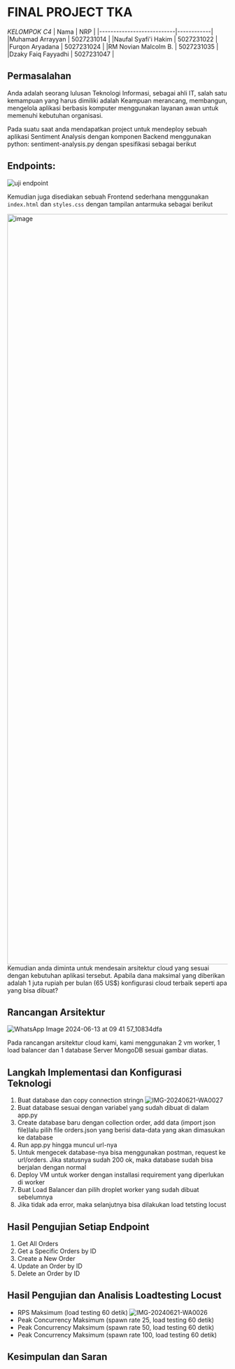 # FINAL PROJECT TKA

*KELOMPOK C4*
| Nama | NRP |
|---------------------------|------------|
|Muhamad Arrayyan | 5027231014 |
|Naufal Syafi'i Hakim | 5027231022 |
|Furqon Aryadana | 5027231024 |
|RM Novian Malcolm B. | 5027231035 |
|Dzaky Faiq Fayyadhi | 5027231047 |

## Permasalahan 
Anda adalah seorang lulusan Teknologi Informasi, sebagai ahli IT, salah satu kemampuan yang harus dimiliki adalah Keampuan merancang, membangun, mengelola aplikasi berbasis komputer menggunakan layanan awan untuk memenuhi kebutuhan organisasi.

Pada suatu saat anda mendapatkan project untuk mendeploy sebuah aplikasi Sentiment Analysis dengan komponen Backend menggunakan python: sentiment-analysis.py dengan spesifikasi sebagai berikut

## Endpoints:
![uji endpoint](https://github.com/Satsujinki99/FP_TKA-C4/assets/151041878/443e26a7-efea-4448-8628-b4cd676c3ccc)

Kemudian juga disediakan sebuah Frontend sederhana menggunakan `index.html` dan `styles.css` dengan tampilan antarmuka sebagai berikut

<img width="1710" alt="image" src=https://github.com/Satsujinki99/FP_TKA-C4/assets/150534107/d0dfde10-b3a6-4ff0-b0d6-108c1fd783d2>
Kemudian anda diminta untuk mendesain arsitektur cloud yang sesuai dengan kebutuhan aplikasi tersebut. Apabila dana maksimal yang diberikan adalah 1 juta rupiah per bulan (65 US$) konfigurasi cloud terbaik seperti apa yang bisa dibuat?

## Rancangan Arsitektur
![WhatsApp Image 2024-06-13 at 09 41 57_10834dfa](https://github.com/Satsujinki99/FP_TKA-C4/assets/146155753/8c942d84-5766-4022-b499-ee53ab2ac864)

Pada rancangan arsitektur cloud kami, kami menggunakan 2 vm worker, 1 load balancer dan 1 database Server MongoDB sesuai gambar diatas.  
## Langkah Implementasi dan Konfigurasi Teknologi
1. Buat database dan copy connection stringn
   ![IMG-20240621-WA0027](https://github.com/Satsujinki99/FP_TKA-C4/assets/151041878/2f0762c0-bd56-43ee-938e-19c96a63a113)
3. Buat database sesuai dengan variabel yang sudah dibuat di dalam app.py
4. Create database baru dengan collection order, add data (import json file)lalu pilih file orders.json yang berisi data-data yang akan dimasukan ke database
5. Run app.py hingga muncul url-nya
6. Untuk mengecek database-nya bisa menggunakan postman, request ke url/orders. Jika statusnya sudah 200 ok, maka database sudah bisa berjalan dengan normal
7. Deploy VM untuk worker dengan installasi requirement yang diperlukan di worker
8. Buat Load Balancer dan pilih droplet worker yang sudah dibuat sebelumnya
9. Jika tidak ada error, maka selanjutnya bisa dilakukan load tetsting locust
   
## Hasil Pengujian Setiap Endpoint
1. Get All Orders
2. Get a Specific Orders by ID
3. Create a New Order
4. Update an Order by ID
5. Delete an Order by ID

## Hasil Pengujian dan Analisis Loadtesting Locust
- RPS Maksimum (load testing 60 detik)
  ![IMG-20240621-WA0026](https://github.com/Satsujinki99/FP_TKA-C4/assets/151041878/d832470c-b28d-4560-9161-09ebe22086ca)
- Peak Concurrency Maksimum (spawn rate 25, load testing 60 detik)
- Peak Concurrency Maksimum (spawn rate 50, load testing 60 detik)
- Peak Concurrency Maksimum (spawn rate 100, load testing 60 detik)
## Kesimpulan dan Saran
